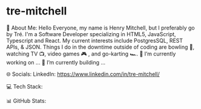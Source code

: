 # tre-mitchell

💫 About Me: Hello Everyone, my name is Henry Mitchell, but I preferably go by Tré. I'm a Software Developer specializing in HTML5, JavaScript, Typescript and React. My current interests include PostgresSQL, REST APIs, & JSON. Things I do in the downtime outside of coding are bowling 🎳, watching TV 📺, video games 🎮 , and go-karting 🏎️.
🔭 I’m currently working on ...
🌱 I’m currently building ...

🌐 Socials:
LinkedIn: https://www.linkedin.com/in/tre-mitchell/

💻 Tech Stack:

📊 GitHub Stats:
